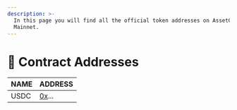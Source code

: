 ```yaml
---
description: >-
  In this page you will find all the official token addresses on AssetChain
  Mainnet.
---
```


# 📁 Contract Addresses

| NAME | ADDRESS                                                                                   |
| ---- | ----------------------------------------------------------------------------------------- |
| USDC | [0x](https://explorer.mode.network/address/0xDfc7C877a950e49D2610114102175A06C2e3167a)... |
